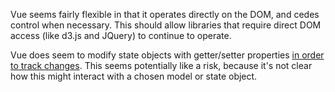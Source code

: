 
Vue seems fairly flexible in that it operates directly on the DOM, and cedes control when necessary. This should allow libraries that require direct DOM access (like d3.js and JQuery) to continue to operate.

Vue does seem to modify state objects with getter/setter properties [in order to track changes](https://vuejs.org/guide/reactivity.html#How-Changes-Are-Tracked). This seems potentially like a risk, because it's not clear how this might interact with a chosen model or state object.
